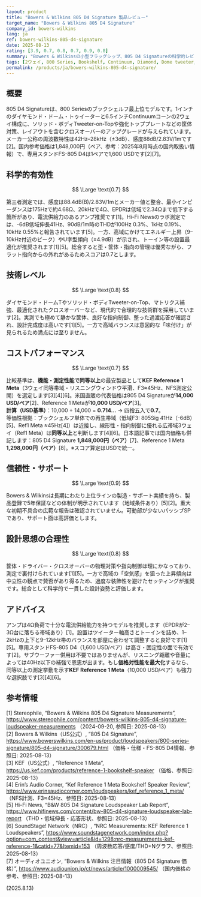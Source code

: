 ```yaml
---
layout: product
title: "Bowers & Wilkins 805 D4 Signature 製品レビュー"
target_name: "Bowers & Wilkins 805 D4 Signature"
company_id: bowers-wilkins
lang: ja
ref: bowers-wilkins-805-d4-signature
date: 2025-08-13
rating: [3.9, 0.7, 0.8, 0.7, 0.9, 0.8]
summary: "Bowers & Wilkinsの小型フラッグシップ、805 D4 Signatureの科学的レビュー。ダイヤモンド・ドームTとContinuumコーンを核に、クロスオーバー最適化や筐体強化が図られています。独立測定では感度88.4dB(B)/2.83V/1m、実効最小インピーダンス約4.7Ω、-6dB低域伸長41Hz、90dB時のTHD 0.19〜0.55%（1k/10kHz）などが確認され、総合的に高性能です。一方で高域にエネルギー上昇があり設置と向きでの調整が推奨されます。CPはKEF Reference 1 Meta（機能・性能同等以上）との比較で0.7です。"
tags: [2ウェイ, 800 Series, Bookshelf, Continuum, Diamond, Dome tweeter, Loudspeaker, Passive, Signature]
permalink: /products/ja/bowers-wilkins-805-d4-signature/
---
```

## 概要

805 D4 Signatureは、800 Seriesのブックシェルフ最上位モデルです。1インチのダイヤモンド・ドーム・トゥイーターと6.5インチContinuumコーンの2ウェイ構成に、ソリッド・ボディTweeter-on-Topや強化トッププレートなどの筐体対策、レイアウトを含むクロスオーバーのアップグレードが与えられています。メーカー公称の周波数特性は42Hz–28kHz（±3dB）、感度88dB/2.83V/1mです[2]。国内参考価格は1,848,000円（ペア、参考：2025年8月時点の国内取扱い情報）で、専用スタンドFS-805 D4は1ペアで1,600 USDです[2][7]。

## 科学的有効性

$$ \Large \text{0.7} $$

第三者測定では、感度は88.4dB(B)/2.83V/1mとメーカー値と整合、最小インピーダンスは175Hzで約4.68Ω、20kHzで4Ω、EPDRは低域で2.34Ωまで低下する箇所があり、電流供給力のあるアンプ推奨です[1]。Hi-Fi Newsのラボ測定では、-6dB低域伸長41Hz、90dB/1m時のTHDが100Hz 0.3%、1kHz 0.19%、10kHz 0.55%と報告されています[5]。一方、高域にかけてエネルギー上昇（9–10kHz付近のピーク）やU字型傾向（±4.9dB）が示され、トーイン等の設置最適化が推奨されます[1][5]。総合すると歪・筐体・指向の管理は優秀ながら、フラット指向からの外れがあるためスコアは0.7とします。

## 技術レベル

$$ \Large \text{0.8} $$

ダイヤモンド・ドームTやソリッド・ボディTweeter-on-Top、マトリクス補強、最適化されたクロスオーバーなど、現代的で合理的な技術群を採用しています[2]。実測でも極めて静かな筐体、良好な指向制御、整った過渡応答が確認され、設計完成度は高いです[1][5]。一方で高域バランスは意図的な「味付け」が見られるため満点には至りません。

## コストパフォーマンス

$$ \Large \text{0.7} $$

比較基準は、**機能・測定性能で同等以上**の最安製品として**KEF Reference 1 Meta**（3ウェイ同等帯域・リスニングウィンドウ平滑、F3≈45Hz、NFS測定公開）を選定します[3][4][6]。米国直販の代表価格は805 D4 Signatureが**14,000 USD/ペア**[2]、Reference 1 Metaが**10,000 USD/ペア**[3]。  
**計算（USD基準）**：10,000 ÷ 14,000 = **0.714…** → 四捨五入で**0.7**。  
等価性根拠：ブックシェルフ単体での再生帯域（低域F3: 805Sig 41Hz（-6dB）[5]、Ref1 Meta ≈45Hz[4]）は近接し、線形性・指向制御に優れる広帯域3ウェイ（Ref1 Meta）は**同等以上**と判断します[4][6]。日本語記事では国内価格も併記します：805 D4 Signature **1,848,000円（ペア）**[7]、Reference 1 Meta **1,298,000円（ペア）**[8]。※スコア算定はUSDで統一。

## 信頼性・サポート

$$ \Large \text{0.9} $$

Bowers & Wilkinsは長期にわたり上位ラインの製造・サポート実績を持ち、製品登録で5年保証などの体制が明示されています（地域条件あり）[5][2]。重大な初期不具合の広範な報告は確認されていません。可動部が少ないパッシブSPであり、サポート面は高評価とします。

## 設計思想の合理性

$$ \Large \text{0.8} $$

筐体・ドライバー・クロスオーバーの物理対策や指向制御は理にかなっており、測定で裏付けられています[1][5]。一方で高域の「空気感」を狙った上昇傾向は中立性の観点で賛否があり得るため、過度な装飾性を避けたセッティングが推奨です。総合として科学的で一貫した設計姿勢と評価します。

## アドバイス

アンプは4Ω負荷で十分な電流供給能力を持つモデルを推奨します（EPDRが2–3Ω台に落ちる帯域あり）[1]。設置はツイーター軸高さとトーインを詰め、1–2kHzの上下と9–12kHz帯のバランスを部屋に合わせて調整すると良好です[1][5]。専用スタンドFS-805 D4（1,600 USD/ペア）は高さ・固定性の面で有効です[2]。サブウーファー併用は不要ではありませんが、リスニング距離や音量によっては40Hz以下の補強で恩恵が出ます。もし**価格対性能を最大化**するなら、同等以上の測定挙動を示す**KEF Reference 1 Meta**（10,000 USD/ペア）も強力な選択肢です[3][4][6]。

## 参考情報

[1] Stereophile, “Bowers & Wilkins 805 D4 Signature Measurements”, https://www.stereophile.com/content/bowers-wilkins-805-d4-signature-loudspeaker-measurements （2024-09-20, 参照日: 2025-08-13）  
[2] Bowers & Wilkins（US公式）, “805 D4 Signature”, https://www.bowerswilkins.com/en-us/product/loudspeakers/800-series-signature/805-d4-signature/300679.html （価格・仕様・FS-805 D4情報、参照日: 2025-08-13）  
[3] KEF（US公式）, “Reference 1 Meta”, https://us.kef.com/products/reference-1-bookshelf-speaker （価格、参照日: 2025-08-13）  
[4] Erin’s Audio Corner, “Kef Reference 1 Meta Bookshelf Speaker Review”, https://www.erinsaudiocorner.com/loudspeakers/kef_reference_1_meta/ （NFS計測、F3≈45Hz、参照日: 2025-08-13）  
[5] Hi-Fi News, “B&W 805 D4 Signature Loudspeaker Lab Report”, https://www.hifinews.com/content/bw-805-d4-signature-loudspeaker-lab-report （THD・低域伸長・応答形状、参照日: 2025-08-13）  
[6] SoundStage! Network（NRC）, “NRC Measurements: KEF Reference 1 Loudspeakers”, https://www.soundstagenetwork.com/index.php?option=com_content&view=article&id=1298:nrc-measurements-kef-reference-1&catid=77&Itemid=153 （周波数応答/感度/THD+Nグラフ、参照日: 2025-08-13）  
[7] オーディオユニオン, “Bowers & Wilkins 注目情報（805 D4 Signature 価格）”, https://www.audiounion.jp/ct/news/article/1000009545/ （国内価格の参考、参照日: 2025-08-13）

(2025.8.13)

